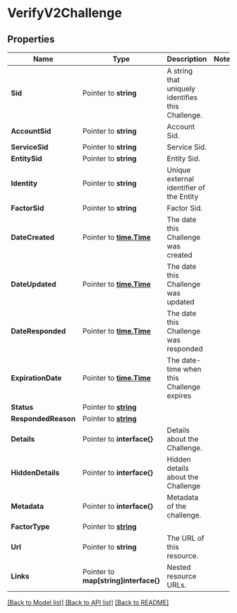 # VerifyV2Challenge

## Properties

Name | Type | Description | Notes
------------ | ------------- | ------------- | -------------
**Sid** | Pointer to **string** | A string that uniquely identifies this Challenge. |
**AccountSid** | Pointer to **string** | Account Sid. |
**ServiceSid** | Pointer to **string** | Service Sid. |
**EntitySid** | Pointer to **string** | Entity Sid. |
**Identity** | Pointer to **string** | Unique external identifier of the Entity |
**FactorSid** | Pointer to **string** | Factor Sid. |
**DateCreated** | Pointer to [**time.Time**](time.Time.md) | The date this Challenge was created |
**DateUpdated** | Pointer to [**time.Time**](time.Time.md) | The date this Challenge was updated |
**DateResponded** | Pointer to [**time.Time**](time.Time.md) | The date this Challenge was responded |
**ExpirationDate** | Pointer to [**time.Time**](time.Time.md) | The date-time when this Challenge expires |
**Status** | Pointer to [**string**](ChallengeEnumChallengeStatuses.md) |  |
**RespondedReason** | Pointer to [**string**](ChallengeEnumChallengeReasons.md) |  |
**Details** | Pointer to **interface{}** | Details about the Challenge. |
**HiddenDetails** | Pointer to **interface{}** | Hidden details about the Challenge |
**Metadata** | Pointer to **interface{}** | Metadata of the challenge. |
**FactorType** | Pointer to [**string**](ChallengeEnumFactorTypes.md) |  |
**Url** | Pointer to **string** | The URL of this resource. |
**Links** | Pointer to **map[string]interface{}** | Nested resource URLs. |

[[Back to Model list]](../README.md#documentation-for-models) [[Back to API list]](../README.md#documentation-for-api-endpoints) [[Back to README]](../README.md)


